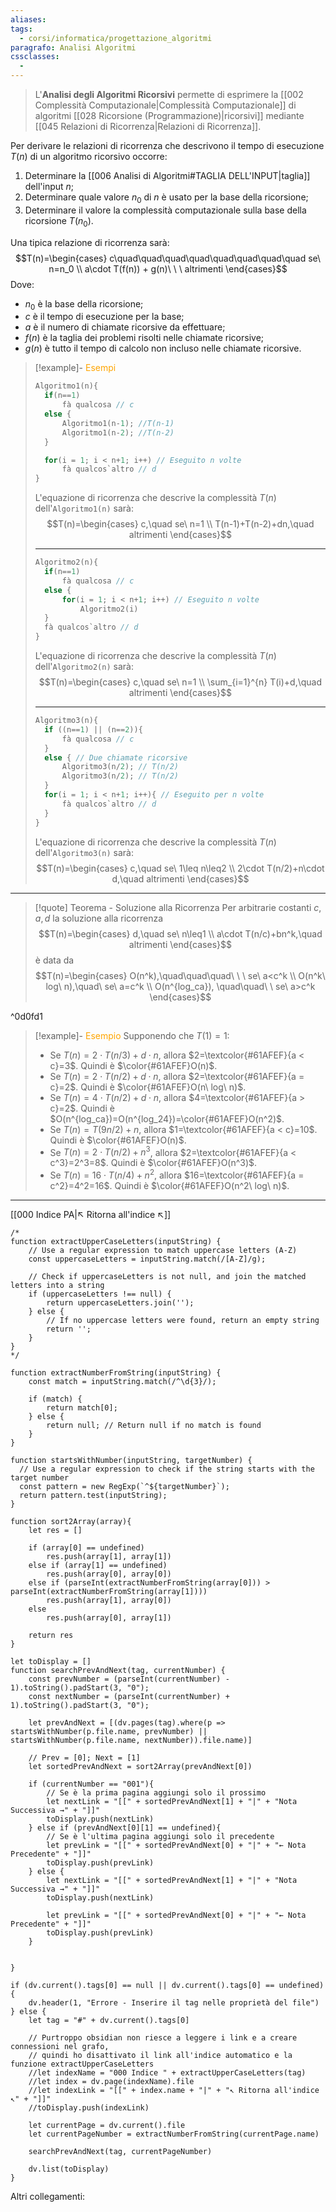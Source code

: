 ```yaml
---
aliases: 
tags:
  - corsi/informatica/progettazione_algoritmi
paragrafo: Analisi Algoritmi
cssclasses:
  - 
---
```

>L'**Analisi degli Algoritmi Ricorsivi** permette di esprimere la [[002 Complessità Computazionale|Complessità Computazionale]] di algoritmi [[028 Ricorsione (Programmazione)|ricorsivi]] mediante [[045 Relazioni di Ricorrenza|Relazioni di Ricorrenza]].

Per derivare le relazioni di ricorrenza che descrivono il tempo di esecuzione $T(n)$ di un algoritmo ricorsivo occorre:
1. Determinare la [[006 Analisi di Algoritmi#TAGLIA DELL'INPUT|taglia]] dell'input $n$;
2. Determinare quale valore $n_0$ di $n$ è usato per la base della ricorsione;
3. Determinare il valore la complessità computazionale sulla base della ricorsione $T(n_0)$.

Una tipica relazione di ricorrenza sarà: $$T(n)=\begin{cases} c\quad\quad\quad\quad\quad\quad\quad\quad se\ n=n_0 \\ a\cdot T(f(n)) + g(n)\ \ \  altrimenti \end{cases}$$
Dove:
- $n_0$ è la base della ricorsione;
- $c$ è il tempo di esecuzione per la base;
- $a$ è il numero di chiamate ricorsive da effettuare;
- $f(n)$ è la taglia dei problemi risolti nelle chiamate ricorsive;
- $g(n)$ è tutto il tempo di calcolo non incluso nelle chiamate ricorsive.

> [!example]- <font color="orange">Esempi</font>
>```C
>Algoritmo1(n){
>	if(n==1)
>		fà qualcosa // c
>	else {
>		Algoritmo1(n-1); //T(n-1)
>		Algoritmo1(n-2); //T(n-2)
>	}
>
>	for(i = 1; i < n+1; i++) // Eseguito n volte
>		fà qualcos`altro // d
>}
>```
>
>L'equazione di ricorrenza che descrive la complessità $T(n)$ dell'`Algoritmo1(n)` sarà: $$T(n)=\begin{cases} c,\quad se\ n=1 \\ T(n-1)+T(n-2)+dn,\quad altrimenti \end{cases}$$
>
>---
>```C
>Algoritmo2(n){
>	if(n==1)
>		fà qualcosa // c
>	else {
>		for(i = 1; i < n+1; i++) // Eseguito n volte
>			Algoritmo2(i)
>	}
>	fà qualcos`altro // d
>}
>```
>
>L'equazione di ricorrenza che descrive la complessità $T(n)$ dell'`Algoritmo2(n)` sarà: $$T(n)=\begin{cases} c,\quad se\ n=1 \\ \sum_{i=1}^{n} T(i)+d,\quad altrimenti \end{cases}$$
>
>---
>```C
>Algoritmo3(n){
>	if ((n==1) || (n==2)){
>		fà qualcosa // c
>	}
>	else { // Due chiamate ricorsive
>		Algoritmo3(n/2); // T(n/2)
>		Algoritmo3(n/2); // T(n/2)
>	}
>	for(i = 1; i < n+1; i++){ // Eseguito per n volte
>		fà qualcos`altro // d
>	}	
>}
>```
>
>L'equazione di ricorrenza che descrive la complessità $T(n)$ dell'`Algoritmo3(n)` sarà: $$T(n)=\begin{cases} c,\quad se\ 1\leq n\leq2 \\ 2\cdot T(n/2)+n\cdot d,\quad altrimenti \end{cases}$$

---
> [!quote] Teorema - Soluzione alla Ricorrenza
>Per arbitrarie costanti $c,a,d$ la soluzione alla ricorrenza $$T(n)=\begin{cases} d,\quad se\ n\leq1 \\ a\cdot T(n/c)+bn^k,\quad altrimenti \end{cases}$$ è data da $$T(n)=\begin{cases} O(n^k),\quad\quad\quad\ \ \ se\ a<c^k \\ O(n^k\ log\ n),\quad\ se\ a=c^k \\ O(n^{log_ca}), \quad\quad\ \ se\ a>c^k \end{cases}$$

^0d0fd1

> [!example]- <font color="orange">Esempio</font>
> Supponendo che $T(1)=1$:
>- Se $T(n)=2\cdot T(n/3)+d\cdot n$, allora $2=\textcolor{#61AFEF}{a < c}=3$. Quindi è $\color{#61AFEF}O(n)$.
>- Se $T(n)=2\cdot T(n/2)+d\cdot n$, allora $2=\textcolor{#61AFEF}{a = c}=2$. Quindi è $\color{#61AFEF}O(n\ log\ n)$.
>- Se $T(n)=4\cdot T(n/2)+d\cdot n$, allora $4=\textcolor{#61AFEF}{a > c}=2$. Quindi è $O(n^{log_ca})=O(n^{log_24})=\color{#61AFEF}O(n^2)$.
>- Se $T(n)=T(9n/2)+ n$, allora $1=\textcolor{#61AFEF}{a < c}=10$. Quindi è $\color{#61AFEF}O(n)$.
>- Se $T(n)=2\cdot T(n/2)+n^3$, allora $2=\textcolor{#61AFEF}{a < c^3}=2^3=8$. Quindi è $\color{#61AFEF}O(n^3)$.
>- Se $T(n)=16\cdot T(n/4)+n^2$, allora $16=\textcolor{#61AFEF}{a = c^2}=4^2=16$. Quindi è $\color{#61AFEF}O(n^2\ log\ n)$.


___
[[000 Indice PA|↖ Ritorna all'indice ↖]]

```dataviewjs
/*
function extractUpperCaseLetters(inputString) {
	// Use a regular expression to match uppercase letters (A-Z)
	const uppercaseLetters = inputString.match(/[A-Z]/g);
	
	// Check if uppercaseLetters is not null, and join the matched letters into a string
	if (uppercaseLetters !== null) {
		return uppercaseLetters.join('');
	} else {
	    // If no uppercase letters were found, return an empty string
	    return '';
	}
}
*/

function extractNumberFromString(inputString) {
	const match = inputString.match(/^\d{3}/);
	
	if (match) {
		return match[0];
	} else {
		return null; // Return null if no match is found
	}
}

function startsWithNumber(inputString, targetNumber) {
  // Use a regular expression to check if the string starts with the target number
  const pattern = new RegExp(`^${targetNumber}`);
  return pattern.test(inputString);
}

function sort2Array(array){
	let res = []
	
	if (array[0] == undefined)
		res.push(array[1], array[1])
	else if (array[1] == undefined)
		res.push(array[0], array[0])
	else if (parseInt(extractNumberFromString(array[0])) > parseInt(extractNumberFromString(array[1])))
		res.push(array[1], array[0])
	else
		res.push(array[0], array[1])
	
	return res
}

let toDisplay = []
function searchPrevAndNext(tag, currentNumber) {
	const prevNumber = (parseInt(currentNumber) - 1).toString().padStart(3, "0");
	const nextNumber = (parseInt(currentNumber) + 1).toString().padStart(3, "0");
	
	let prevAndNext = [(dv.pages(tag).where(p => startsWithNumber(p.file.name, prevNumber) || startsWithNumber(p.file.name, nextNumber)).file.name)]
	
	// Prev = [0]; Next = [1]
	let sortedPrevAndNext = sort2Array(prevAndNext[0])
	
	if (currentNumber == "001"){ 
		// Se è la prima pagina aggiungi solo il prossimo
		let nextLink = "[[" + sortedPrevAndNext[1] + "|" + "Nota Successiva →" + "]]"
		toDisplay.push(nextLink)
	} else if (prevAndNext[0][1] == undefined){
		// Se è l'ultima pagina aggiungi solo il precedente
		let prevLink = "[[" + sortedPrevAndNext[0] + "|" + "← Nota Precedente" + "]]"
		toDisplay.push(prevLink)
	} else {
		let nextLink = "[[" + sortedPrevAndNext[1] + "|" + "Nota Successiva →" + "]]"
		toDisplay.push(nextLink)
		
		let prevLink = "[[" + sortedPrevAndNext[0] + "|" + "← Nota Precedente" + "]]"
		toDisplay.push(prevLink)
	}
	
	
}

if (dv.current().tags[0] == null || dv.current().tags[0] == undefined){
	dv.header(1, "Errore - Inserire il tag nelle proprietà del file")
} else {
	let tag = "#" + dv.current().tags[0]

	// Purtroppo obsidian non riesce a leggere i link e a creare connessioni nel grafo,
	// quindi ho disattivato il link all'indice automatico e la funzione extractUpperCaseLetters
	//let indexName = "000 Indice " + extractUpperCaseLetters(tag)
	//let index = dv.page(indexName).file
	//let indexLink = "[[" + index.name + "|" + "↖ Ritorna all'indice ↖" + "]]"
	//toDisplay.push(indexLink)
	
	let currentPage = dv.current().file
	let currentPageNumber = extractNumberFromString(currentPage.name)
	
	searchPrevAndNext(tag, currentPageNumber)
	
	dv.list(toDisplay)
}
```

Altri collegamenti: 